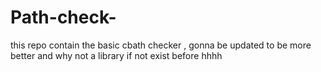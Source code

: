 # Path-check-
this repo contain the basic cbath checker , gonna be updated to be more better and why not a library if not exist before hhhh 
